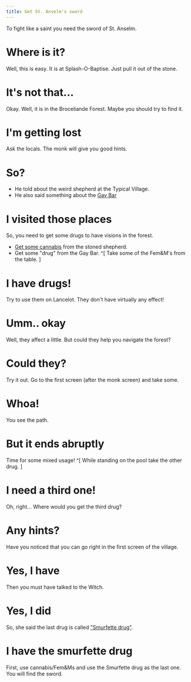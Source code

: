 ```yaml
---
title: Get St. Anselm's sword
---
```


To fight like a saint you need the sword of St. Anselm.

# Where is it?
Well, this is easy. It is at Splash-O-Baptise. Just pull it out of the stone.

# It's not that...
Okay. Well, it is in the Broceliande Forest. Maybe you should try to find it.

# I'm getting lost
Ask the locals. The monk will give you good hints.

# So?
 - He told about the weird shepherd at the Typical Village.
 - He also said something about the [Gay Bar](../gay_bar.md)

# I visited those places
So, you need to get some drugs to have visions in the forest.
 - [Get some cannabis](cannabis.md) from the stoned shepherd.
 - Get some "drug" from the Gay Bar. ^[ Take some of the Fem&M's from the table. ]

# I have drugs!
Try to use them on Lancelot. They don't have virtually any effect!

# Umm.. okay
Well, they affect a little. But could they help you navigate the forest?

# Could they?
Try it out. Go to the first screen (after the monk screen) and take some.

# Whoa!
You see the path.

# But it ends abruptly
Time for some mixed usage! ^[ While standing on the pool take the other drug. ]

# I need a third one!
Oh, right... Where would you get the third drug?

# Any hints?
Have you noticed that you can go right in the first screen of the village.

# Yes, I have
Then you must have talked to the Witch.

# Yes, I did
So, she said the last drug is called ["Smurfette drug"](smurfette_drug.md).

# I have the smurfette drug
First, use cannabis/Fem&Ms and use the Smurfette drug as the last one. You will find the sword.
